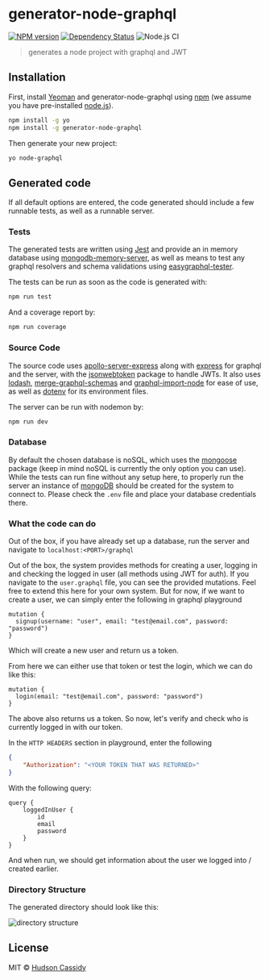 # generator-node-graphql

[![NPM version][npm-image]][npm-url]
[![Dependency Status][daviddm-image]][daviddm-url]
![Node.js CI](https://github.com/CrimsonNynja/generator-node-graphql/workflows/Node.js%20CI/badge.svg)

> generates a node project with graphql and JWT

## Installation

First, install [Yeoman](http://yeoman.io) and generator-node-graphql using [npm](https://www.npmjs.com/) (we assume you have pre-installed [node.js](https://nodejs.org/)).

```bash
npm install -g yo
npm install -g generator-node-graphql
```

Then generate your new project:

```bash
yo node-graphql
```

## Generated code

If all default options are entered, the code generated should include a few runnable tests, as well as a runnable server.

### Tests

The generated tests are written using [Jest](JEST) and provide an in memory database using [mongodb-memory-server](MONGO-MEMORY), as well as means to test any graphql resolvers and schema validations using [easygraphql-tester](EASY-GRAPHQL).

The tests can be run as soon as the code is generated with:

```bash
npm run test
```

And a coverage report by:

```bash
npm run coverage
```

### Source Code

The source code uses [apollo-server-express](APOLLO-EXPRESS) along with [express](EXPRESS) for graphql and the server, with the [jsonwebtoken](JWT) package to handle JWTs. It also uses [lodash](LODASH), [merge-graphql-schemas](MERGE-GRAPHQL) and [graphql-import-node](GRAPHQL-IMPORT) for ease of use, as well as [dotenv](DOTENV) for its environment files.

The server can be run with nodemon by:

```bash
npm run dev
```

### Database

By default the chosen database is noSQL, which uses the [mongoose](MONGOOSE) package (keep in mind noSQL is currently the only option you can use). While the tests can run fine without any setup here, to properly run the server an instance of [mongoDB](MONGODB) should be created for the system to connect to. Please check the `.env` file and place your database credentials there.

### What the code can do

Out of the box, if you have already set up a database, run the server and navigate to `localhost:<PORT>/graphql`

Out of the box, the system provides methods for creating a user, logging in and checking the logged in user (all methods using JWT for auth). If you navigate to the `user.graphql` file, you can see the provided mutations. Feel free to extend this here for your own system. But for now, if we want to create a user, we can simply enter the following in graphql playground

```gql
mutation {
  signup(username: "user", email: "test@email.com", password: "password")
}
```

Which will create a new user and return us a token.

From here we can either use that token or test the login, which we can do like this:

```gql
mutation {
  login(email: "test@email.com", password: "password")
}
```

The above also returns us a token. So now, let's verify and check who is currently logged in with our token.

In the `HTTP HEADERS` section in playground, enter the following

```JSON
{
    "Authorization": "<YOUR TOKEN THAT WAS RETURNED>"
}
```

With the following query:

```gql
query {
    loggedInUser {
        id
        email
        password
    }
}
```

And when run, we should get information about the user we logged into / created earlier.

### Directory Structure

The generated directory should look like this:

![directory structure](https://user-images.githubusercontent.com/7157784/83977198-011f8500-a942-11ea-9cf7-81de61aa74ab.png)

## License

MIT © [Hudson Cassidy]()

[npm-image]: https://badge.fury.io/js/generator-node-graphql.svg
[npm-url]: https://npmjs.org/package/generator-node-graphql
[daviddm-image]: https://david-dm.org/CrimsonNynja/generator-node-graphql.svg?theme=shields.io
[daviddm-url]: https://david-dm.org/CrimsonNynja/generator-node-graphql

[JEST]: https://jestjs.io/
[MONGO-MEMORY]: https://github.com/nodkz/mongodb-memory-server
[EASY-GRAPHQL]: https://github.com/EasyGraphQL/easygraphql-tester
[APOLLO-EXPRESS]: (https://github.com/apollographql/apollo-server)
[EXPRESS]: https://expressjs.com/
[JWT]: https://github.com/auth0/node-jsonwebtoken
[LODASH]: https://lodash.com/
[MERGE-GRAPHQL]: https://github.com/Urigo/merge-graphql-schemas
[GRAPHQL-IMPORT]: https://github.com/ardatan/graphql-import-node
[DOTENV]: https://github.com/motdotla/dotenv
[MONGOOSE]: https://mongoosejs.com/
[MONGODB]: https://www.mongodb.com/
